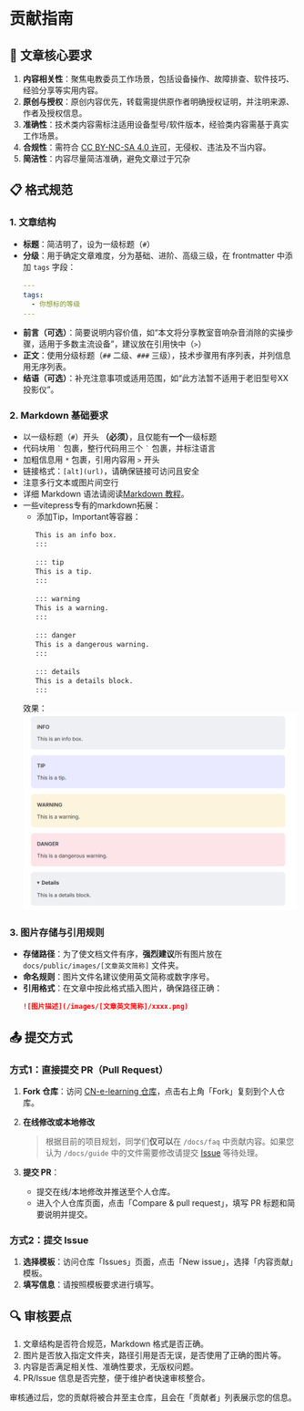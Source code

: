# 贡献指南

## 📝 文章核心要求
1. **内容相关性**：聚焦电教委员工作场景，包括设备操作、故障排查、软件技巧、经验分享等实用内容。
2. **原创与授权**：原创内容优先，转载需提供原作者明确授权证明，并注明来源、作者及授权信息。
3. **准确性**：技术类内容需标注适用设备型号/软件版本，经验类内容需基于真实工作场景。
4. **合规性**：需符合 [CC BY-NC-SA 4.0 许可](https://creativecommons.org/licenses/by-nc-sa/4.0/)，无侵权、违法及不当内容。
5. **简洁性**：内容尽量简洁准确，避免文章过于冗杂

## 📋 格式规范
### 1. 文章结构
- **标题**：简洁明了，设为一级标题（`#`）
- **分级**：用于确定文章难度，分为基础、进阶、高级三级，在 frontmatter 中添加 `tags` 字段：
  ```yaml
  ---
  tags:
    - 你想标的等级
  ---
  ```
- **前言（可选）**：简要说明内容价值，如“本文将分享教室音响杂音消除的实操步骤，适用于多数主流设备”，建议放在引用快中（`>`）
- **正文**：使用分级标题（`##` 二级、`###` 三级），技术步骤用有序列表，并列信息用无序列表。
- **结语（可选）**：补充注意事项或适用范围，如“此方法暂不适用于老旧型号XX投影仪”。

### 2. Markdown 基础要求
- 以一级标题（`#`）开头 **（必须）**，且仅能有**一个**一级标题
- 代码块用 `` ` `` 包裹，整行代码用三个 `` ` `` 包裹，并标注语言
- 加粗信息用 ``*`` 包裹，引用内容用 `>` 开头
- 链接格式：`[alt](url)`，请确保链接可访问且安全
- 注意多行文本或图片间空行
- 详细 Markdown 语法请阅读[Markdown 教程](https://markdown.com.cn/basic-syntax/)。
- 一些vitepress专有的markdown拓展：
  - 添加Tip，Important等容器：
   ```::: info
      This is an info box.
      :::

      ::: tip
      This is a tip.
      :::

      ::: warning
      This is a warning.
      :::

      ::: danger
      This is a dangerous warning.
      :::

      ::: details
      This is a details block.
      :::
   ```
   效果：![images](docs/public/images/CONTRIBUTING/Custom-Containers-output.png)

### 3. 图片存储与引用规则
- **存储路径**：为了使文档文件有序，**强烈建议**所有图片放在 `docs/public/images/[文章英文简称]` 文件夹。
- **命名规则**：图片文件名建议使用英文简称或数字序号。
- **引用格式**：在文章中按此格式插入图片，确保路径正确：
  ```markdown
  ![图片描述](/images/[文章英文简称]/xxxx.png)
  ```

## 📤 提交方式
### 方式1：直接提交 PR（Pull Request）
1. **Fork 仓库**：访问 [CN-e-learning 仓库](https://github.com/CN-E-Learning/CN-e-learning)，点击右上角「Fork」复刻到个人仓库。
2. **在线修改或本地修改**
   > 根据目前的项目规划，同学们**仅可以**在 `/docs/faq` 中贡献内容。如果您认为 `/docs/guide` 中的文件需要修改请提交 [Issue](https://github.com/CN-E-Learning/CN-e-learning/issues) 等待处理。

3. **提交 PR**：
   - 提交在线/本地修改并推送至个人仓库。
   - 进入个人仓库页面，点击「Compare & pull request」，填写 PR 标题和简要说明并提交。

### 方式2：提交 Issue
1. **选择模板**：访问仓库「Issues」页面，点击「New issue」，选择「内容贡献」模板。
2. **填写信息**：请按照模板要求进行填写。


## 🔍 审核要点
1. 文章结构是否符合规范，Markdown 格式是否正确。
2. 图片是否放入指定文件夹，路径引用是否无误，是否使用了正确的图片等。
3. 内容是否满足相关性、准确性要求，无版权问题。
4. PR/Issue 信息是否完整，便于维护者快速审核整合。

审核通过后，您的贡献将被合并至主仓库，且会在「贡献者」列表展示您的信息。

